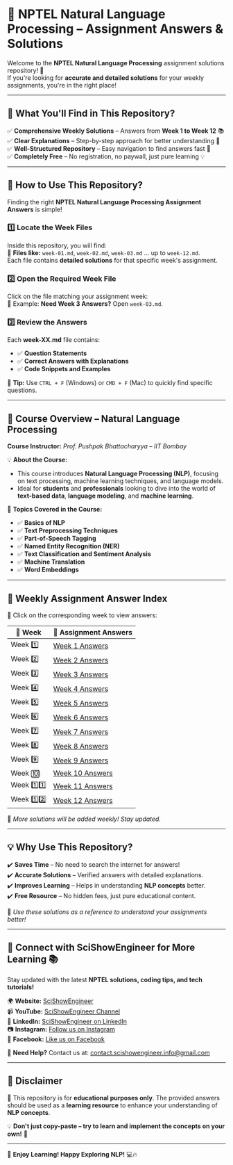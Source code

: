 # 🚀 NPTEL Natural Language Processing – Assignment Answers & Solutions  

Welcome to the **NPTEL Natural Language Processing** assignment solutions repository! 🎉  
If you're looking for **accurate and detailed solutions** for your weekly assignments, you're in the right place!  

---

## 🎯 What You'll Find in This Repository?  
✅ **Comprehensive Weekly Solutions** – Answers from **Week 1 to Week 12** 📚  
✅ **Clear Explanations** – Step-by-step approach for better understanding 📝  
✅ **Well-Structured Repository** – Easy navigation to find answers fast 🚀  
✅ **Completely Free** – No registration, no paywall, just pure learning 💡  

---

## 📌 How to Use This Repository?  
Finding the right **NPTEL Natural Language Processing Assignment Answers** is simple!  

### 1️⃣ **Locate the Week Files**  
Inside this repository, you will find:  
📂 **Files like:** `week-01.md`, `week-02.md`, `week-03.md` ... up to `week-12.md`.  
Each file contains **detailed solutions** for that specific week's assignment.  

### 2️⃣ **Open the Required Week File**  
Click on the file matching your assignment week:  
📌 Example: **Need Week 3 Answers?** Open `week-03.md`.  

### 3️⃣ **Review the Answers**  
Each **week-XX.md** file contains:  
- ✅ **Question Statements**  
- ✅ **Correct Answers with Explanations**  
- ✅ **Code Snippets and Examples**  

📝 **Tip:** Use `CTRL + F` (Windows) or `CMD + F` (Mac) to quickly find specific questions.  

---

## 📜 Course Overview – Natural Language Processing  
**Course Instructor:** *Prof. Pushpak Bhattacharyya – IIT Bombay*  

💡 **About the Course:**  
- This course introduces **Natural Language Processing (NLP)**, focusing on text processing, machine learning techniques, and language models.  
- Ideal for **students** and **professionals** looking to dive into the world of **text-based data**, **language modeling**, and **machine learning**.  

📌 **Topics Covered in the Course:**  
- ✅ **Basics of NLP**  
- ✅ **Text Preprocessing Techniques**  
- ✅ **Part-of-Speech Tagging**  
- ✅ **Named Entity Recognition (NER)**  
- ✅ **Text Classification and Sentiment Analysis**  
- ✅ **Machine Translation**  
- ✅ **Word Embeddings**  

---

## 📌 Weekly Assignment Answer Index  
📂 Click on the corresponding week to view answers:  

| 📅 **Week** | 🔗 **Assignment Answers** |
|------------|--------------------------|
| Week 1️⃣  | [Week 1 Answers](week-01.md) |
| Week 2️⃣  | [Week 2 Answers](week-02.md) |
| Week 3️⃣  | [Week 3 Answers](week-03.md) |
| Week 4️⃣  | [Week 4 Answers](week-04.md) |
| Week 5️⃣  | [Week 5 Answers](week-05.md) |
| Week 6️⃣  | [Week 6 Answers](week-06.md) |
| Week 7️⃣  | [Week 7 Answers](week-07.md) |
| Week 8️⃣  | [Week 8 Answers](week-08.md) |
| Week 9️⃣  | [Week 9 Answers](week-09.md) |
| Week 🔟  | [Week 10 Answers](week-10.md) |
| Week 1️⃣1️⃣ | [Week 11 Answers](week-11.md) |
| Week 1️⃣2️⃣ | [Week 12 Answers](week-12.md) |

📌 *More solutions will be added weekly! Stay updated.*  

---

## 💡 Why Use This Repository?  
✔️ **Saves Time** – No need to search the internet for answers!  
✔️ **Accurate Solutions** – Verified answers with detailed explanations.  
✔️ **Improves Learning** – Helps in understanding **NLP concepts** better.  
✔️ **Free Resource** – No hidden fees, just pure educational content.  

📌 *Use these solutions as a reference to understand your assignments better!*  

---

## 🔗 Connect with SciShowEngineer for More Learning 📚  
Stay updated with the latest **NPTEL solutions, coding tips, and tech tutorials!**  

🌍 **Website:** [SciShowEngineer](https://scishowengineer.com/)  
📹 **YouTube:** [SciShowEngineer Channel](https://www.youtube.com/@scishowengineer_)  
💼 **LinkedIn:** [SciShowEngineer on LinkedIn](https://www.linkedin.com/company/scishowengineer/)  
📷 **Instagram:** [Follow us on Instagram](https://www.instagram.com/scishowengineer/)  
📘 **Facebook:** [Like us on Facebook](https://www.facebook.com/SciShowEngineer/)  

📩 **Need Help?** Contact us at: [contact.scishowengineer.info@gmail.com](mailto:contact.scishowengineer.info@gmail.com)  

---

## 📢 **Disclaimer**  
🚨 This repository is for **educational purposes only**. The provided answers should be used as a **learning resource** to enhance your understanding of **NLP concepts**.  

💡 **Don't just copy-paste – try to learn and implement the concepts on your own!** 🚀  

---

🌟 **Enjoy Learning! Happy Exploring NLP!** 💻🔥  
